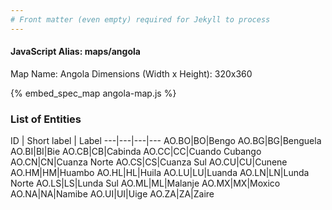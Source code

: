 ```yaml
---
# Front matter (even empty) required for Jekyll to process
---
```


#### JavaScript Alias: maps/angola

Map Name: Angola
Dimensions (Width x Height): 320x360



{% embed_spec_map angola-map.js %}

### List of Entities

ID | Short label | Label
---|---|---|---
AO.BO|BO|Bengo
AO.BG|BG|Benguela
AO.BI|BI|Bie
AO.CB|CB|Cabinda
AO.CC|CC|Cuando Cubango
AO.CN|CN|Cuanza Norte
AO.CS|CS|Cuanza Sul
AO.CU|CU|Cunene
AO.HM|HM|Huambo
AO.HL|HL|Huila
AO.LU|LU|Luanda
AO.LN|LN|Lunda Norte
AO.LS|LS|Lunda Sul
AO.ML|ML|Malanje
AO.MX|MX|Moxico
AO.NA|NA|Namibe
AO.UI|UI|Uige
AO.ZA|ZA|Zaire

